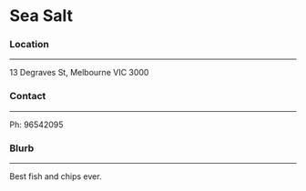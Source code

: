 # Sea Salt

### Location
- - -
13 Degraves St, Melbourne VIC 3000

### Contact
- - -
Ph: 96542095

### Blurb
- - -
Best fish and chips ever.
